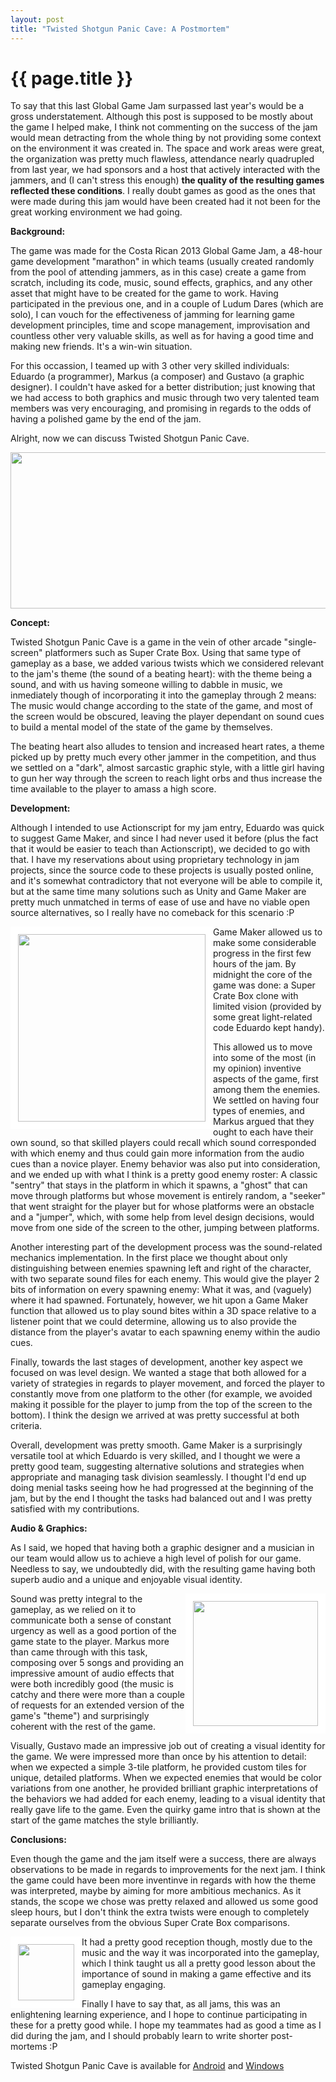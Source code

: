 ```yaml
---
layout: post
title: "Twisted Shotgun Panic Cave: A Postmortem"
---
```


{{ page.title }}
================

To say that this last Global Game Jam surpassed last year's would be a gross understatement. Although this post is supposed to be mostly about the game I helped make, I think not commenting on the success of the jam would mean detracting from the whole thing by not providing some context on the environment it was created in. The space and work areas were great, the organization was pretty much flawless, attendance nearly quadrupled from last year, we had sponsors and a host that actively interacted with the jammers, and (I can't stress this enough) <b>the quality of the resulting games reflected these conditions</b>. I really doubt games as good as the ones that were made during this jam would have been created had it not been for the great working environment we had going.

<strong>Background:</strong>

The game was made for the Costa Rican 2013 Global Game Jam, a 48-hour game development "marathon" in which teams (usually created randomly from the pool of attending jammers, as in this case) create a game from scratch, including its code, music, sound effects, graphics, and any other asset that might have to be created for the game to work. Having participated in the previous one, and in a couple of Ludum Dares (which are solo), I can vouch for the effectiveness of jamming for learning game development principles, time and scope management, improvisation and countless other very valuable skills, as well as for having a good time and making new friends. It's a win-win situation.

For this occassion, I teamed up with 3 other very skilled individuals: Eduardo (a programmer), Markus (a composer) and Gustavo (a graphic designer). I couldn't have asked for a better distribution; just knowing that we had access to both graphics and music through two very talented team members was very encouraging, and promising in regards to the odds of having a polished game by the end of the jam.

Alright, now we can discuss Twisted Shotgun Panic Cave.

<center><img src="http://globalgamejam.org/sites/default/files/styles/large/public/screenshots/2013/Funciones.png" alt="" width="510" height="250" /></center>

<strong>Concept:</strong>

Twisted Shotgun Panic Cave is a game in the vein of other arcade "single-screen" platformers such as Super Crate Box. Using that same type of gameplay as a base, we added various twists which we considered relevant to the jam's theme (the sound of a beating heart): with the theme being a sound, and with us having someone willing to dabble in music, we inmediately though of incorporating it into the gameplay through 2 means: The music would change according to the state of the game, and most of the screen would be obscured, leaving the player dependant on sound cues to build a mental model of the state of the game by themselves.

The beating heart also alludes to tension and increased heart rates, a theme picked up by pretty much every other jammer in the competition, and thus we settled on a "dark", almost sarcastic graphic style, with a little girl having to gun her way through the screen to reach light orbs and thus increase the time available to the player to amass a high score.

<strong>Development:</strong>

Although I intended to use Actionscript for my jam entry, Eduardo was quick to suggest Game Maker, and since I had never used it before (plus the fact that it would be easier to teach than Actionscript), we decided to go with that. I have my reservations about using proprietary technology in jam projects, since the source code to these projects is usually posted online, and it's somewhat contradictory that not everyone will be able to compile it, but at the same time many solutions such as Unity and Game Maker are pretty much unmatched in terms of ease of use and have no viable open source alternatives, so I really have no comeback for this scenario :P

<img style="float:left; border:12px solid white" src="http://globalgamejam.org/sites/default/files/styles/large/public/P1271207.JPG" width="300" class="alignleft" />

Game Maker allowed us to make some considerable progress in the first few hours of the jam. By midnight the core of the game was done: a Super Crate Box clone with limited vision (provided by some great light-related code Eduardo kept handy).

This allowed us to move into some of the most (in my opinion) inventive aspects of the game, first among them the enemies. We settled on having four types of enemies, and Markus argued that they ought to each have their own sound, so that skilled players could recall which sound corresponded with which enemy and thus could gain more information from the audio cues than a novice player. Enemy behavior was also put into consideration, and we ended up with what I think is a pretty good enemy roster: A classic "sentry" that stays in the platform in which it spawns, a "ghost" that can move through platforms but whose movement is entirely random, a "seeker" that went straight for the player but for whose platforms were an obstacle and a "jumper", which, with some help from level design decisions, would move from one side of the screen to the other, jumping between platforms.

Another interesting part of the development process was the sound-related mechanics implementation. In the first place we thought about only distinguishing between enemies spawning left and right of the character, with two separate sound files for each enemy. This would give the player 2 bits of information on every spawning enemy: What it was, and (vaguely) where it had spawned. Fortunately, however, we hit upon a Game Maker function that allowed us to play sound bites within a 3D space relative to a listener point that we could determine, allowing us to also provide the distance from the player's avatar to each spawning enemy within the audio cues.

Finally, towards the last stages of development, another key aspect we focused on was level design. We wanted a stage that both allowed for a variety of strategies in regards to player movement, and forced the player to constantly move from one platform to the other (for example, we avoided making it possible for the player to jump from the top of the screen to the bottom). I think the design we arrived at was pretty successful at both criteria.

Overall, development was pretty smooth. Game Maker is a surprisingly versatile tool at which Eduardo is very skilled, and I thought we were a pretty good team, suggesting alternative solutions and strategies when appropriate and managing task division seamlessly. I thought I'd end up doing menial tasks seeing how he had progressed at the beginning of the jam, but by the end I thought the tasks had balanced out and I was pretty satisfied with my contributions.

<strong>Audio & Graphics:</strong>

As I said, we hoped that having both a graphic designer and a musician in our team would allow us to achieve a high level of polish for our game. Needless to say, we undoubtedly did, with the resulting game having both superb audio and a unique and enjoyable visual identity. 

<img style="float:right; border:12px solid white" src="http://imgur.com/WhM9QaL.jpg" width="200" class="alignleft" />

Sound was pretty integral to the gameplay, as we relied on it to communicate both a sense of constant urgency as well as a good portion of the game state to the player. Markus more than came through with this task, composing over 5 songs and providing an impressive amount of audio effects that were both incredibly good (the music is catchy and there were more than a couple of requests for an extended version of the game's "theme") and surprisingly coherent with the rest of the game.

Visually, Gustavo made an impressive job out of creating a visual identity for the game. We were impressed more than once by his attention to detail: when we expected a simple 3-tile platform, he provided custom tiles for unique, detailed platforms. When we expected enemies that would be color variations from one another, he provided brilliant graphic interpretations of the behaviors we had added for each enemy, leading to a visual identity that really gave life to the game. Even the quirky game intro that is shown at the start of the game matches the style brilliantly.

<strong>Conclusions:</strong>

Even though the game and the jam itself were a success, there are always observations to be made in regards to improvements for the next jam. I think the game could have been more inventinve in regards with how the theme was interpreted, maybe by aiming for more ambitious mechanics. As it stands, the scope we chose was pretty relaxed and allowed us some good sleep hours, but I don't think the extra twists were enough to completely separate ourselves from the obvious Super Crate Box comparisons.

<img style="float:left; border:12px solid white" src="http://transformative-step.gesi.org/static/css/images/android.png" width="90" class="alignleft" />

It had a pretty good reception though, mostly due to the music and the way it was incorporated into the gameplay, which I think taught us all a pretty good lesson about the importance of sound in making a game effective and its gameplay engaging.

Finally I have to say that, as all jams, this was an enlightening learning experience, and I hope to continue participating in these for a pretty good while. I hope my teammates had as good a time as I did during the jam, and I should probably learn to write shorter post-mortems :P

Twisted Shotgun Panic Cave is available for [Android](https://play.google.com/store/apps/details?id=com.gamejam.paniccave) and [Windows](http://globalgamejam.org/2013/twisted-shotgun-panic-cave)
